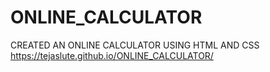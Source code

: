 # ONLINE_CALCULATOR
CREATED AN ONLINE CALCULATOR USING HTML AND CSS 
https://tejaslute.github.io/ONLINE_CALCULATOR/
